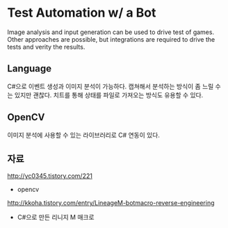 # Test Automation w/ a Bot 

Image analysis and input generation can be used to drive test of games. Other approaches are possible, but integrations are required to drive the tests and verity the results. 



## Language 

C#으로 이벤트 생성과 이미지 분석이 가능하다. 캡쳐해서 분석하는 방식이 좀 느릴 수는 있지만 괜찮다. 치트를 통해 상태를 파일로 가져오는 방식도 유용할 수 있다. 



## OpenCV 

이미지 분석에 사용할 수 있는 라이브러리로 C# 연동이 있다. 



## 자료 

http://yc0345.tistory.com/221

- opencv 



http://kkoha.tistory.com/entry/LineageM-botmacro-reverse-engineering

- C#으로 만든 리니지 M 매크로 








